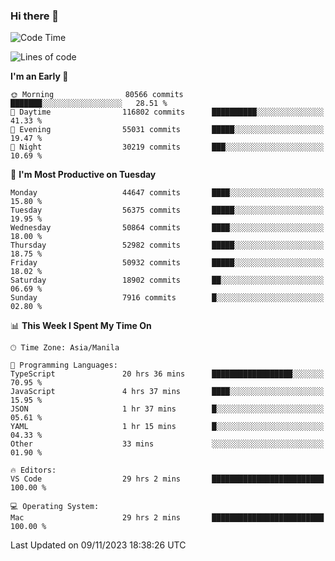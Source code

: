 ### Hi there 👋

<!--START_SECTION:waka-->
![Code Time](http://img.shields.io/badge/Code%20Time-4%2C514%20hrs-blue)

![Lines of code](https://img.shields.io/badge/From%20Hello%20World%20I%27ve%20Written-112.9%20million%20lines%20of%20code-blue)

**I'm an Early 🐤** 

```text
🌞 Morning                80566 commits       ███████░░░░░░░░░░░░░░░░░░   28.51 % 
🌆 Daytime                116802 commits      ██████████░░░░░░░░░░░░░░░   41.33 % 
🌃 Evening                55031 commits       █████░░░░░░░░░░░░░░░░░░░░   19.47 % 
🌙 Night                  30219 commits       ███░░░░░░░░░░░░░░░░░░░░░░   10.69 % 
```
📅 **I'm Most Productive on Tuesday** 

```text
Monday                   44647 commits       ████░░░░░░░░░░░░░░░░░░░░░   15.80 % 
Tuesday                  56375 commits       █████░░░░░░░░░░░░░░░░░░░░   19.95 % 
Wednesday                50864 commits       ████░░░░░░░░░░░░░░░░░░░░░   18.00 % 
Thursday                 52982 commits       █████░░░░░░░░░░░░░░░░░░░░   18.75 % 
Friday                   50932 commits       █████░░░░░░░░░░░░░░░░░░░░   18.02 % 
Saturday                 18902 commits       ██░░░░░░░░░░░░░░░░░░░░░░░   06.69 % 
Sunday                   7916 commits        █░░░░░░░░░░░░░░░░░░░░░░░░   02.80 % 
```


📊 **This Week I Spent My Time On** 

```text
🕑︎ Time Zone: Asia/Manila

💬 Programming Languages: 
TypeScript               20 hrs 36 mins      ██████████████████░░░░░░░   70.95 % 
JavaScript               4 hrs 37 mins       ████░░░░░░░░░░░░░░░░░░░░░   15.95 % 
JSON                     1 hr 37 mins        █░░░░░░░░░░░░░░░░░░░░░░░░   05.61 % 
YAML                     1 hr 15 mins        █░░░░░░░░░░░░░░░░░░░░░░░░   04.33 % 
Other                    33 mins             ░░░░░░░░░░░░░░░░░░░░░░░░░   01.90 % 

🔥 Editors: 
VS Code                  29 hrs 2 mins       █████████████████████████   100.00 % 

💻 Operating System: 
Mac                      29 hrs 2 mins       █████████████████████████   100.00 % 
```


 Last Updated on 09/11/2023 18:38:26 UTC
<!--END_SECTION:waka-->


<!--
**rad182/rad182** is a ✨ _special_ ✨ repository because its `README.md` (this file) appears on your GitHub profile.

Here are some ideas to get you started:

- 🔭 I’m currently working on ...
- 🌱 I’m currently learning ...
- 👯 I’m looking to collaborate on ...
- 🤔 I’m looking for help with ...
- 💬 Ask me about ...
- 📫 How to reach me: ...
- 😄 Pronouns: ...
- ⚡ Fun fact: ...
-->
